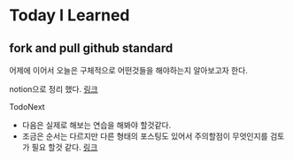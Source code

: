 # Today I Learned

## fork and pull github standard

어제에 이어서 오늘은 구체적으로 어떤것들을 해야하는지 알아보고자 한다.

notion으로 정리 했다. [링크](https://www.notion.so/Fork-and-Pull-Request-Workflow-by-github-standard-4ca0a05a33514f99a22a9ae426414fed)

TodoNext
- 다음은 실제로 해보는 연습을 해봐야 할것같다.
- 조금은 순서는 다르지만 다른 형태의 포스팅도 있어서 주의할점이 무엇인지를 검토가 필요 할것 같다. [링크](https://gist.github.com/Chaser324/ce0505fbed06b947d962)